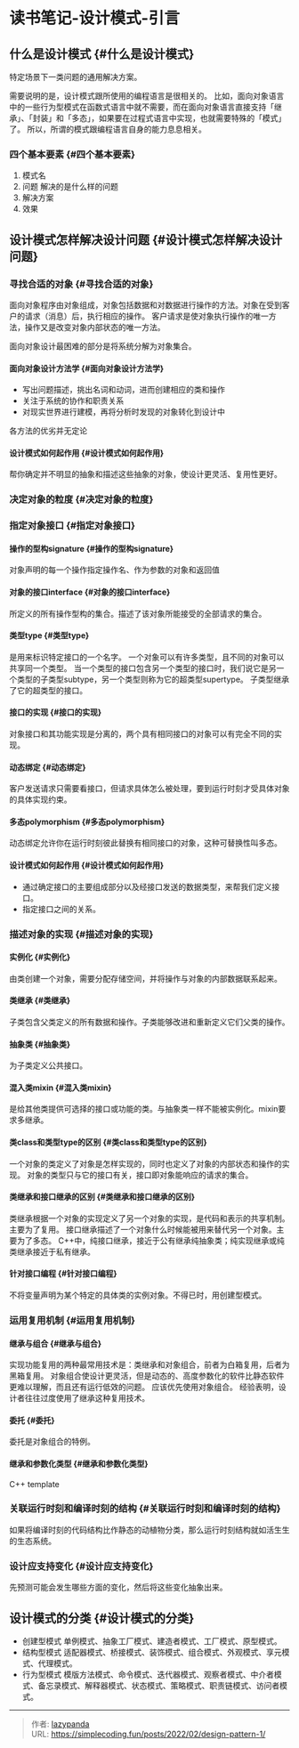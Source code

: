 # 读书笔记-设计模式-引言


## 什么是设计模式 {#什么是设计模式}

特定场景下一类问题的通用解决方案。

需要说明的是，设计模式跟所使用的编程语言是很相关的。
比如，面向对象语言中的一些行为型模式在函数式语言中就不需要，而在面向对象语言直接支持「继承」、「封装」和「多态」，如果要在过程式语言中实现，也就需要特殊的「模式」了。
所以，所谓的模式跟编程语言自身的能力息息相关。


### 四个基本要素 {#四个基本要素}

1.  模式名
2.  问题
    解决的是什么样的问题
3.  解决方案
4.  效果


## 设计模式怎样解决设计问题 {#设计模式怎样解决设计问题}


### 寻找合适的对象 {#寻找合适的对象}

面向对象程序由对象组成，对象包括数据和对数据进行操作的方法。对象在受到客户的请求（消息）后，执行相应的操作。
客户请求是使对象执行操作的唯一方法，操作又是改变对象内部状态的唯一方法。

面向对象设计最困难的部分是将系统分解为对象集合。


#### 面向对象设计方法学 {#面向对象设计方法学}

-   写出问题描述，挑出名词和动词，进而创建相应的类和操作
-   关注于系统的协作和职责关系
-   对现实世界进行建模，再将分析时发现的对象转化到设计中

各方法的优劣并无定论


#### 设计模式如何起作用 {#设计模式如何起作用}

帮你确定并不明显的抽象和描述这些抽象的对象，使设计更灵活、复用性更好。


### 决定对象的粒度 {#决定对象的粒度}


### 指定对象接口 {#指定对象接口}


#### 操作的型构signature {#操作的型构signature}

对象声明的每一个操作指定操作名、作为参数的对象和返回值


#### 对象的接口interface {#对象的接口interface}

所定义的所有操作型构的集合。描述了该对象所能接受的全部请求的集合。


#### 类型type {#类型type}

是用来标识特定接口的一个名字。
一个对象可以有许多类型，且不同的对象可以共享同一个类型。
当一个类型的接口包含另一个类型的接口时，我们说它是另一个类型的子类型subtype，另一个类型则称为它的超类型supertype。
子类型继承了它的超类型的接口。


#### 接口的实现 {#接口的实现}

对象接口和其功能实现是分离的，两个具有相同接口的对象可以有完全不同的实现。


#### 动态绑定 {#动态绑定}

客户发送请求只需要看接口，但请求具体怎么被处理，要到运行时刻才受具体对象的具体实现约束。


#### 多态polymorphism {#多态polymorphism}

动态绑定允许你在运行时刻彼此替换有相同接口的对象，这种可替换性叫多态。


#### 设计模式如何起作用 {#设计模式如何起作用}

-   通过确定接口的主要组成部分以及经接口发送的数据类型，来帮我们定义接口。
-   指定接口之间的关系。


### 描述对象的实现 {#描述对象的实现}


#### 实例化 {#实例化}

由类创建一个对象，需要分配存储空间，并将操作与对象的内部数据联系起来。


#### 类继承 {#类继承}

子类包含父类定义的所有数据和操作。子类能够改进和重新定义它们父类的操作。


#### 抽象类 {#抽象类}

为子类定义公共接口。


#### 混入类mixin {#混入类mixin}

是给其他类提供可选择的接口或功能的类。与抽象类一样不能被实例化。mixin要求多继承。


#### 类class和类型type的区别 {#类class和类型type的区别}

一个对象的类定义了对象是怎样实现的，同时也定义了对象的内部状态和操作的实现。
对象的类型只与它的接口有关，接口即对象能响应的请求的集合。


#### 类继承和接口继承的区别 {#类继承和接口继承的区别}

类继承根据一个对象的实现定义了另一个对象的实现，是代码和表示的共享机制。主要为了复用。
接口继承描述了一个对象什么时候能被用来替代另一个对象。主要为了多态。
C++中，纯接口继承，接近于公有继承纯抽象类；纯实现继承或纯类继承接近于私有继承。


#### 针对接口编程 {#针对接口编程}

不将变量声明为某个特定的具体类的实例对象。不得已时，用创建型模式。


### 运用复用机制 {#运用复用机制}


#### 继承与组合 {#继承与组合}

实现功能复用的两种最常用技术是：类继承和对象组合，前者为白箱复用，后者为黑箱复用。
对象组合使设计更灵活，但是动态的、高度参数化的软件比静态软件更难以理解，而且还有运行低效的问题。
应该优先使用对象组合。
经验表明，设计者往往过度使用了继承这种复用技术。


#### 委托 {#委托}

委托是对象组合的特例。


#### 继承和参数化类型 {#继承和参数化类型}

C++ template


### 关联运行时刻和编译时刻的结构 {#关联运行时刻和编译时刻的结构}

如果将编译时刻的代码结构比作静态的动植物分类，那么运行时刻结构就如活生生的生态系统。


### 设计应支持变化 {#设计应支持变化}

先预测可能会发生哪些方面的变化，然后将这些变化抽象出来。


## 设计模式的分类 {#设计模式的分类}

-   创建型模式
    单例模式、抽象工厂模式、建造者模式、工厂模式、原型模式。
-   结构型模式
    适配器模式、桥接模式、装饰模式、组合模式、外观模式、享元模式、代理模式。
-   行为型模式
    模版方法模式、命令模式、迭代器模式、观察者模式、中介者模式、备忘录模式、解释器模式、状态模式、策略模式、职责链模式、访问者模式。


---

> 作者: [lazypanda](https://github.com/wanghuibin0)  
> URL: https://simplecoding.fun/posts/2022/02/design-pattern-1/  

